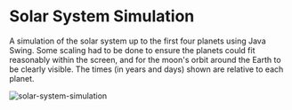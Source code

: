 # Solar System Simulation

A simulation of the solar system up to the first four planets using Java Swing. Some scaling had to be done to ensure the planets could fit reasonably within the screen, and for the moon's orbit around the Earth to be clearly visible. The times (in years and days) shown are relative to each planet.

![solar-system-simulation](https://user-images.githubusercontent.com/31632150/110144407-36bda580-7dd0-11eb-9da6-032d09182794.gif)
